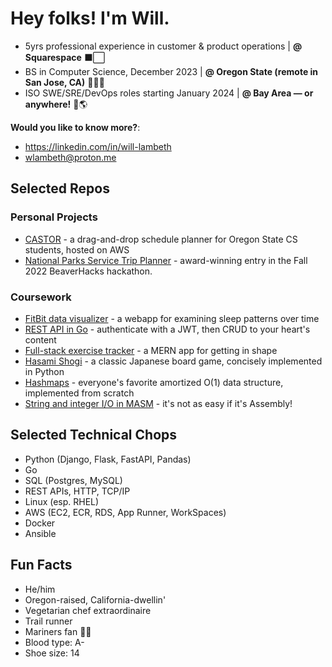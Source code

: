 # Hey folks! I'm Will.
* 5yrs professional experience in customer & product operations | **@ Squarespace** ⬛⬜
* BS in Computer Science, December 2023 | **@ Oregon State (remote in San Jose, CA)** 🦫🧑‍💻
* ISO SWE/SRE/DevOps roles starting January 2024 | **@ Bay Area — or anywhere!** 🌉🌎

**Would you like to know more?**:
* https://linkedin.com/in/will-lambeth
* wlambeth@proton.me

## Selected Repos
### Personal Projects
* [CASTOR](https://github.com/wflambeth/castor) - a drag-and-drop schedule planner for Oregon State CS students, hosted on AWS
* [National Parks Service Trip Planner](https://github.com/wflambeth/nps_trip_planner) - award-winning entry in the Fall 2022 BeaverHacks hackathon.

### Coursework
* [FitBit data visualizer](https://github.com/wflambeth/fibivi_361) - a webapp for examining sleep patterns over time
* [REST API in Go](https://github.com/wflambeth/osu_portfolio_493) - authenticate with a JWT, then CRUD to your heart's content
* [Full-stack exercise tracker](https://github.com/wflambeth/osu_portfolio_290) - a MERN app for getting in shape
* [Hasami Shogi](https://github.com/wflambeth/osu_portfolio_162) - a classic Japanese board game, concisely implemented in Python
* [Hashmaps](https://github.com/wflambeth/osu_261.06) - everyone's favorite amortized O(1) data structure, implemented from scratch
* [String and integer I/O in MASM](https://github.com/wflambeth/osu_portfolio_271) - it's not as easy if it's Assembly!

## Selected Technical Chops
* Python (Django, Flask, FastAPI, Pandas)
* Go
* SQL (Postgres, MySQL)
* REST APIs, HTTP, TCP/IP
* Linux (esp. RHEL)
* AWS (EC2, ECR, RDS, App Runner, WorkSpaces)
* Docker
* Ansible

## Fun Facts
* He/him
* Oregon-raised, California-dwellin'
* Vegetarian chef extraordinaire
* Trail runner
* Mariners fan 🔱😰
* Blood type: A-
* Shoe size: 14
